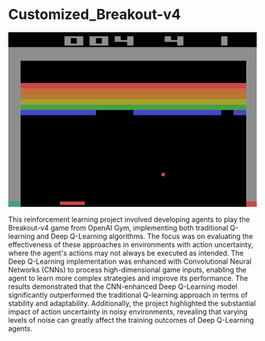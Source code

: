 # Customized_Breakout-v4
![Local Image](gamescreen.png)

This reinforcement learning project involved developing agents to play the Breakout-v4 game from OpenAI Gym, implementing both traditional Q-learning and Deep Q-Learning algorithms. The focus was on evaluating the effectiveness of these approaches in environments with action uncertainty, where the agent's actions may not always be executed as intended. The Deep Q-Learning implementation was enhanced with Convolutional Neural Networks (CNNs) to process high-dimensional game inputs, enabling the agent to learn more complex strategies and improve its performance. The results demonstrated that the CNN-enhanced Deep Q-Learning model significantly outperformed the traditional Q-learning approach in terms of stability and adaptability. Additionally, the project highlighted the substantial impact of action uncertainty in noisy environments, revealing that varying levels of noise can greatly affect the training outcomes of Deep Q-Learning agents. 
